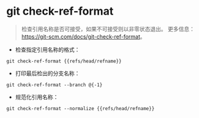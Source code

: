 # git check-ref-format

> 检查引用名称是否可接受，如果不可接受则以非零状态退出。
> 更多信息：<https://git-scm.com/docs/git-check-ref-format>。

- 检查指定引用名称的格式：

`git check-ref-format {{refs/head/refname}}`

- 打印最后检出的分支名称：

`git check-ref-format --branch @{-1}`

- 规范化引用名称：

`git check-ref-format --normalize {{refs/head/refname}}`